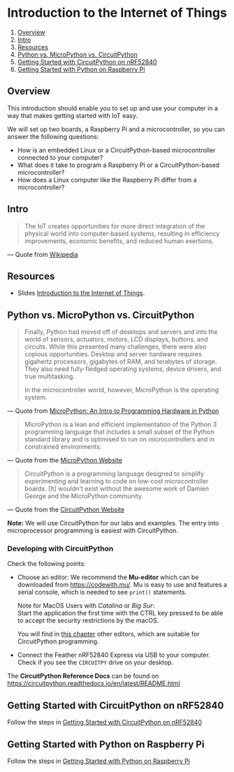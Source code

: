 # Introduction to the Internet of Things
1. [Overview](#overview)
1. [Intro](#intro)
2. [Resources](#resources)
3. [Python vs. MicroPython vs. CircuitPython](#python-vs-micropython-vs-circuitpython)
4. [Getting Started with CircuitPython on nRF52840](#getting-started-with-circuitpython-on-nrf52840)
5. [Getting Started with Python on Raspberry Pi](#getting-started-with-python-on-raspberry-pi)

## Overview

This introduction should enable you to set up and use your computer in a way that makes getting started with IoT easy.

We will set up two boards, a Raspberry Pi and a microcontroller, so you can answer the following questions:

* How is an embedded Linux or a CircuitPython-based microcontroller connected to your computer?
* What does it take to program a Raspberry Pi or a CircuitPython-based microcontroller?
* How does a Linux computer like the Raspberry Pi differ from a microcontroller?

## Intro

> The IoT creates opportunities for more direct integration of the physical world into computer-based systems, resulting in efficiency improvements, economic benefits, and reduced human exertions.

— Quote from [Wikipedia](https://en.wikipedia.org/wiki/Internet_of_things#Trends_and_characteristics)

## Resources

- Slides [Introduction to the Internet of Things](IdbInternetOfThings.pdf).

## Python vs. MicroPython vs. CircuitPython

> Finally, Python had moved off of desktops and servers and into the world of sensors, actuators, motors, LCD displays, buttons, and circuits. While this presented many challenges, there were also copious opportunities. Desktop and server hardware requires gigahertz processors, gigabytes of RAM, and terabytes of storage. They also need fully-fledged operating systems, device drivers, and true multitasking.
>
> In the microcontroller world, however, MicroPython is the operating system.

— Quote from [MicroPython: An Intro to Programming Hardware in Python](https://realpython.com/micropython/)

> MicroPython is a lean and efficient implementation of the Python 3 programming language that includes a small subset of the Python standard library and is optimised to run on microcontrollers and in constrained environments.

— Quote from the [MicroPython Website](https://micropython.org/)

> CircuitPython is a programming language designed to simplify experimenting and learning to code on low-cost microcontroller boards. [It] wouldn't exist without the awesome work of Damien George and the MicroPython community.

— Quote from the [CircuitPython Website](https://circuitpython.org/)

**Note:** We will use CircuitPython for our labs and examples. The entry into microprocessor programming is easiest with CircuitPython.

### Developing with CircuitPython

Check the following points:

- Choose an editor: We recommend the **Mu-editor** which can be downloaded from https://codewith.mu/. Mu is easy to use and features a serial console, which is needed to see `print()` statements.

    Note for MacOS Users with *Catalina* or *Big Sur*:  
    Start the application the first time with the CTRL key pressed to be able to accept the security restrictions by the macOS.

    You will find in [this chapter](https://learn.adafruit.com/welcome-to-circuitpython/creating-and-editing-code#1-use-an-editor-that-writes-out-the-file-completely-when-you-save-it-2977444-16) other editors, which are suitable for CircuitPython programming.

- Connect the Feather nRF52840 Express via USB to your computer. Check if you see the `CIRCUITPY` drive on your desktop.

The **CircuitPython Reference Docs** can be found on https://circuitpython.readthedocs.io/en/latest/README.html

## Getting Started with CircuitPython on nRF52840
Follow the steps in [Getting Started with CircuitPython on nRF52840](CircuitPython)

## Getting Started with Python on Raspberry Pi
Follow the steps in [Getting Started with Python on Raspberry Pi](Python)
